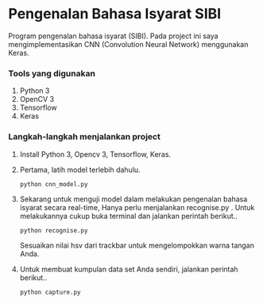 # Pengenalan Bahasa Isyarat SIBI
Program pengenalan bahasa isyarat (SIBI).
Pada project ini saya mengimplementasikan CNN (Convolution Neural Network) menggunakan Keras.

### Tools yang digunakan
1. Python 3
2. OpenCV 3
3. Tensorflow
4. Keras

### Langkah-langkah menjalankan project
1. Install Python 3, Opencv 3, Tensorflow, Keras.
2. Pertama, latih model terlebih dahulu.
    ```
    python cnn_model.py
    ```
3. Sekarang untuk menguji model dalam melakukan pengenalan bahasa isyarat secara real-time, Hanya perlu menjalankan recognise.py . Untuk melakukannya cukup buka terminal dan jalankan perintah berikut..
    ```
    python recognise.py
    ```
    Sesuaikan nilai hsv dari trackbar untuk mengelompokkan warna tangan Anda.

4. Untuk membuat kumpulan data set Anda sendiri, jalankan perintah berikut..
    ```
    python capture.py
    ```





